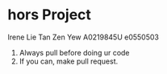 # hors Project
Irene Lie
Tan Zen Yew A0219845U e0550503

1. Always pull before doing ur code
2. If you can, make pull request. 

